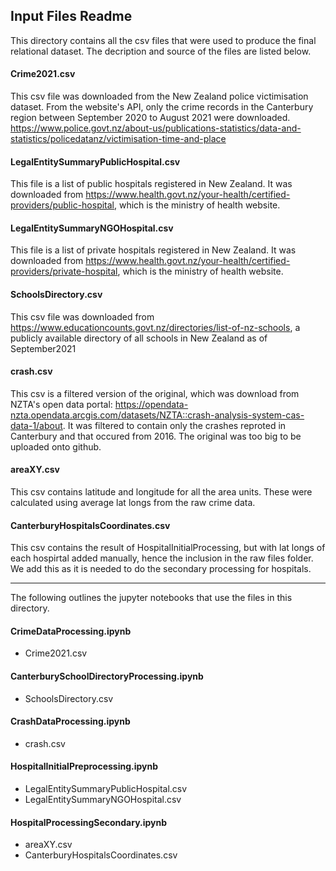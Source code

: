 ## Input Files Readme

This directory contains all the csv files that were used to produce the final relational dataset. The decription and source of the files are listed below.

#### Crime2021.csv 
This csv file was downloaded from the New Zealand police victimisation dataset. From the website's API, only the crime records in the Canterbury region between 
September 2020 to August 2021 were downloaded. 
https://www.police.govt.nz/about-us/publications-statistics/data-and-statistics/policedatanz/victimisation-time-and-place

#### LegalEntitySummaryPublicHospital.csv
This file is a list of public hospitals registered in New Zealand. It was downloaded from https://www.health.govt.nz/your-health/certified-providers/public-hospital, which is the ministry of health website. 

#### LegalEntitySummaryNGOHospital.csv
This file is a list of private hospitals registered in New Zealand. It was downloaded from https://www.health.govt.nz/your-health/certified-providers/private-hospital, which is the ministry of health website. 

#### SchoolsDirectory.csv 
This csv file was downloaded from https://www.educationcounts.govt.nz/directories/list-of-nz-schools, a publicly available directory of all schools in New Zealand as of September2021

#### crash.csv
This csv is a filtered version of the original, which was download from NZTA's open data portal: https://opendata-nzta.opendata.arcgis.com/datasets/NZTA::crash-analysis-system-cas-data-1/about. It was filtered to contain only the crashes reproted in Canterbury and that occured from 2016. The original was too big to be uploaded onto github.

#### areaXY.csv
This csv contains latitude and longitude for all the area units. These were calculated using average lat longs from the raw crime data.

#### CanterburyHospitalsCoordinates.csv
This csv contains the result of HospitalInitialProcessing, but with lat longs of each hospirtal added manually, hence the inclusion in the raw files folder. We add this as it is needed to do the secondary processing for hospitals.


--------------------------------------------------------------------------------------------------------------------------------------------------------------
The following outlines the jupyter notebooks that use the files in this directory.

#### CrimeDataProcessing.ipynb 
- Crime2021.csv

#### CanterburySchoolDirectoryProcessing.ipynb
- SchoolsDirectory.csv

#### CrashDataProcessing.ipynb
- crash.csv

#### HospitalInitialPreprocessing.ipynb
- LegalEntitySummaryPublicHospital.csv
- LegalEntitySummaryNGOHospital.csv

#### HospitalProcessingSecondary.ipynb
- areaXY.csv
- CanterburyHospitalsCoordinates.csv
